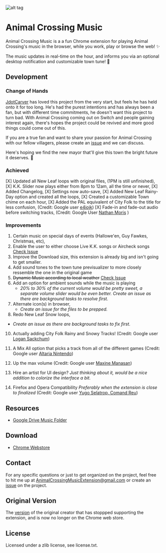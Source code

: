 ![alt tag](http://i.imgur.com/gluCMY7.png)

# Animal Crossing Music
Animal Crossing Music is a a fun Chrome extension for playing Animal Crossing's
music in the browser, while you work, play or browse the web! ✨

The music updates in real-time on the hour, and informs you via an optional desktop notification and
customizable town tune! 🌱

## Development

### Change of Hands

[JdotCarver](https://github.com/jdotcarver) has loved this project from the very
start, but feels he has held onto it for too long. He's had the purest intentions
and has always been a fan, but with different time commitments, he doesn't want this project to turn bad. With Animal Crossing coming out on Switch and people gaining
interest again, there's hopes the project could be revived and more good things
could come out of this.

If you are a
true fan and want to share your passion for Animal Crossing with our fellow
villagers, please create an
[issue](https://github.com/animal-crossing-music-extension/Animal-Crossing-Music-Extension/issues/new)
and we can discuss.

Here's hoping we find the new mayor that'll give this town the bright future it
deserves. 🌸

### Achieved

[X] Updated all New Leaf loops with original files, (1PM is still unfinished),
[X] K.K. Slider now plays either from 8pm to 12am, all the time or never,
[X] Added Changelog,
[X] Settings now auto-save,
[X] Added New Leaf Rainy-Day option and created all the loops,
[X] Created a customizable Town chime on each hour,
[X] Added the PAL equivalent of City Folk to the title for less confusion, (Credit: Google user [e4iojk](https://chrome.google.com/webstore/detail/animal-crossing-music/fcedlaimpcfgpnfdgjbmmfibkklpioop/reviews))
[X] Fade-in and fade-out audio before switching tracks, (Credit: Google User [Nathan Moris](https://chrome.google.com/webstore/detail/animal-crossing-music/fcedlaimpcfgpnfdgjbmmfibkklpioop/) )

### Improvements

1. Certain music on special days of events (Hallowe'en, Guy Fawkes, Christmas, etc),
2. Enable the user to either choose Live K.K. songs or Aircheck songs
[Check Issue](https://github.com/JdotCarver/Animal-Crossing-Music-Extension/issues/4)
3. Improve the Download size, this extension is already big and isn't going to get smaller.
4. Add sound tones to the town tune previsualizer to more closely ressemble the one in the original game
6. <s>Dynamic Music according to local weather</s>
[Check Issue](https://github.com/JdotCarver/Animal-Crossing-Music-Extension/issues/5)
7. Add an option for ambient sounds while the music is playing
    + _20% to 30% of the current volume would be pretty sweet, a separate volume slider would be even better. Create an issue as there are background tasks to resolve first._
8. Alternate icon(s) in browser,
    + _Create an issue for the files to be prepped._
9. Redo New Leaf Snow loops,
+ _Create an issue as there are background tasks to fix first._
10.  Actually adding City Folk Rainy and Snowy Tracks!
(Credit: Google user [Logan Sackchum](https://chrome.google.com/webstore/detail/animal-crossing-music/fcedlaimpcfgpnfdgjbmmfibkklpioop/reviews))

11. A Mix All option that picks a track from all of the different games
(Credit: Google user [Altaria Nintendo](https://chrome.google.com/webstore/detail/animal-crossing-music/fcedlaimpcfgpnfdgjbmmfibkklpioop/reviews))

12. Up the max volume
(Credit: Google user [Maxine Manasan](https://chrome.google.com/webstore/detail/animal-crossing-music/fcedlaimpcfgpnfdgjbmmfibkklpioop/reviews))
13. Hire an artist for UI design?
*Just thinking about it, would be a nice addition to colorize the interface a bit.*
14. Firefox and Opera Compatibility
*Preferably when the extension is close to finalized*
(Credit: Google user [Yugo Selatrop, Comand Reu](https://chrome.google.com/webstore/detail/animal-crossing-music/fcedlaimpcfgpnfdgjbmmfibkklpioop/reviews))

## Resources

+ [Google Drive Music Folder](https://drive.google.com/open?id=0B79uF1ZqAHtbN0l4eFR1NU9CMGc)

## Download

+ [Chrome Webstore](https://chrome.google.com/webstore/detail/animal-crossing-music/fcedlaimpcfgpnfdgjbmmfibkklpioop)

## Contact
For any specific questions or just to get organized on the project, feel free to hit me up at [AnimalCrossingMusicExtension@gmail.com](mailto:AnimalCrossingMusicExtension@gmail.com?Subject=Hello) or create an [issue](https://github.com/animal-crossing-music-extension/Animal-Crossing-Music-Extension/issues/new) on the project.

## Original Version

The [version](https://chrome.google.com/webstore/detail/ldjcaihhhmemeidcfbcadilcmfdaikkg) of the original creator that has stoppped supporting the extension, and is now no longer on the Chrome web store.

## License
Licensed under a zlib license, see license.txt.

